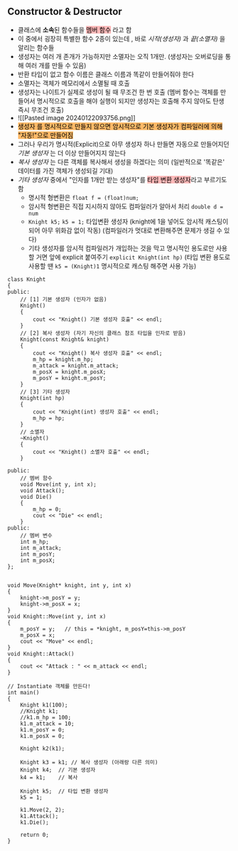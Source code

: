 ## Constructor & Destructor
- 클래스에 **소속**된 함수들을 <mark style="background: #FF898996;">멤버 함수</mark> 라고 함
- 이 중에서 굉장히 특별한 함수 2종이 있는데 , 바로 _시작(생성자)_ 과 _끝(소멸자)_ 을 알리는 함수들
- 생성자는 여러 개 존개가 가능하지만 소멸자는 오직 1개만. (생성자는 오버로딩을 통해 여러 개를 만들 수 있음)
- 반환 타입이 없고 함수 이름은 클래스 이름과 똑같이 만들어줘야 한다
- 소멸자는 객체가 메모리에서 소멸될 때 호출
- 생성자는 나이트가 실제로 생성이 될 때 무조건 한 번 호출 (멤버 함수는 객체를 만들어서 명시적으로 호출을 해야 실행이 되지만 생성자는 호출해 주지 않아도 탄생 즉시 무조건 호출)
- ![[Pasted image 20240122093756.png]]
- <mark style="background: #FFAB45CF;">생성자 를 명시적으로 만들지 않으면 암시적으로 기본 생성자가 컴파일러에 의해 "자동!"으로 만들어짐</mark>
- 그러나 우리가 명시적(Explicit)으로 아무 생성자 하나 만들면 자동으로 만들어지던 _기본 생성자_ 는 더 이상 만들어지지 않는다
- _복사 생성자_ 는 다른 객체를 복사해서 생성을 하겠다는 의미 (일반적으로 '똑같은' 데이터를 가진 객체가 생성되길 기대)
- _기타 생성자_ 중에서 "인자를 1개만 받는 생성자"를 <mark style="background: #FF898996;">타입 변환 생성자</mark>라고 부르기도 함
	- 명시적 형변환은 `float f = (float)num;`
	- 암시적 형변환은 직접 지시하지 않아도 컴파일러가 알아서 처리 `double d = num`
	- `Knight k5;`  `k5 = 1;` 타입변환 생성자 (knight에 1을 넣어도 암시적 캐스팅이 되어 아무 위화감 없이 작동) (컴파일러가 멋대로 변환해주면 문제가 생길 수 있다)
	- 기타 생성자를 암시적 컴파일러가 개입하는 것을 막고 명시적인 용도로만 사용할 거면 앞에 explicit 붙여주기  `explicit Knight(int hp)` (타입 변환 용도로 사용할 땐 `k5 = (Knight)1` 명시적으로 캐스팅 해주면 사용 가능)
```
class Knight
{
public:
	// [1] 기본 생성자 (인자가 없음)
	Knight()
	{
		cout << "Knight() 기본 생성자 호출" << endl;
	}
	// [2] 복사 생성자 (자기 자신의 클래스 참조 타입을 인자로 받음)
	Knight(const Knight& knight)
	{
		cout << "Knight() 복사 생성자 호출" << endl;
		m_hp = knight.m_hp;
		m_attack = knight.m_attack;
		m_posX = knight.m_posX;
		m_posY = knight.m_posY;
	}
	// [3] 기타 생성자
	Knight(int hp)
	{
		cout << "Knight(int) 생성자 호출" << endl;
		m_hp = hp;
	}
	// 소멸자
	~Knight()
	{
		cout << "Knight() 소멸자 호출" << endl;
	}

public:
	// 멤버 함수
	void Move(int y, int x);
	void Attack();
	void Die()
	{
		m_hp = 0;
		cout << "Die" << endl;
	}
public:
	// 멤버 변수
	int m_hp;
	int m_attack;
	int m_posY;
	int m_posX;
};


void Move(Knight* knight, int y, int x)
{
	knight->m_posY = y;
	knight->m_posX = x;
}
void Knight::Move(int y, int x)
{
	m_posY = y;   // this = *knight, m_posY=this->m_posY
	m_posX = x;
	cout << "Move" << endl;
}
void Knight::Attack()
{
	cout << "Attack : " << m_attack << endl;
}

// Instantiate 객체를 만든다!
int main()
{
	Knight k1(100);
	//Knight k1;
	//k1.m_hp = 100;
	k1.m_attack = 10;
	k1.m_posY = 0;
	k1.m_posX = 0;

	Knight k2(k1);

	Knight k3 = k1; // 복사 생성자 (아래랑 다른 의미)
	Knight k4;	// 기본 생성자
	k4 = k1;	// 복사

	Knight k5;	// 타입 변환 생성자
	k5 = 1;

	k1.Move(2, 2);
	k1.Attack();
	k1.Die();

	return 0;
}
```